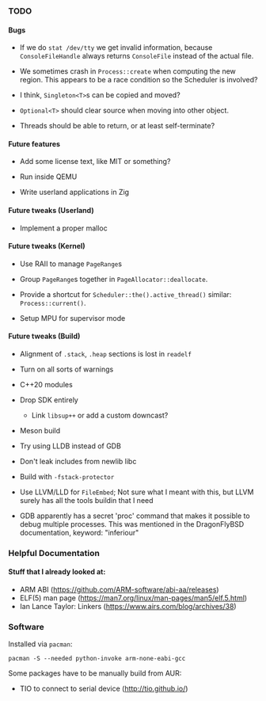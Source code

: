 ### TODO

#### Bugs

  - If we do `stat /dev/tty` we get invalid information, because `ConsoleFileHandle` always
    returns `ConsoleFile` instead of the actual file.

  - We sometimes crash in `Process::create` when computing the new region.
    This appears to be a race condition so the Scheduler is involved?

  - I think, `Singleton<T>`s can be copied and moved?

  - `Optional<T>` should clear source when moving into other object.

  - Threads should be able to return, or at least self-terminate?

#### Future features

  - Add some license text, like MIT or something?

  - Run inside QEMU

  - Write userland applications in Zig

#### Future tweaks (Userland)

  - Implement a proper malloc

#### Future tweaks (Kernel)

  - Use RAII to manage `PageRange`s

  - Group `PageRange`s together in `PageAllocator::deallocate`.

  - Provide a shortcut for `Scheduler::the().active_thread()` similar: `Process::current()`.

  - Setup MPU for supervisor mode

#### Future tweaks (Build)

  - Alignment of `.stack`, `.heap` sections is lost in `readelf`

  - Turn on all sorts of warnings

  - C++20 modules

  - Drop SDK entirely

      - Link `libsup++` or add a custom downcast?

  - Meson build

  - Try using LLDB instead of GDB

  - Don't leak includes from newlib libc

  - Build with `-fstack-protector`

  - Use LLVM/LLD for `FileEmbed`; Not sure what I meant with this, but LLVM
    surely has all the tools buildin that I need

  - GDB apparently has a secret 'proc' command that makes it possible to debug
    multiple processes.  This was mentioned in the DragonFlyBSD documentation,
    keyword: "inferiour"

### Helpful Documentation

#### Stuff that I already looked at:

  - ARM ABI (https://github.com/ARM-software/abi-aa/releases)
  - ELF(5) man page (https://man7.org/linux/man-pages/man5/elf.5.html)
  - Ian Lance Taylor: Linkers (https://www.airs.com/blog/archives/38)

### Software

Installed via `pacman`:

~~~none
pacman -S --needed python-invoke arm-none-eabi-gcc
~~~

Some packages have to be manually build from AUR:

- TIO to connect to serial device (http://tio.github.io/)
